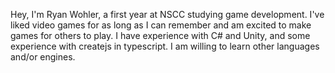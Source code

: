 Hey, I'm Ryan Wohler, a first year at NSCC studying game development. I've liked video games for as long as I can remember and am excited to make games for others to play. I have experience with C# and Unity, and some experience with createjs in typescript. I am willing to learn other languages and/or engines.
